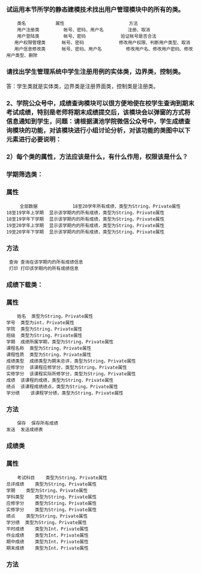### 试运用本节所学的静态建模技术找出用户管理模块中的所有的类。
        类名	         属性            	           方法
        用户注册类         帐号、密码、用户名	        注册、取消
        用户登陆类         帐号、密码	            验证帐号是否合法
       用户权限管理类	    帐号、密码	          修改用户权限、判断用户类型、取消
       用户信息修改类	    帐号、密码、用户名	      修改用户名、修改用户密码、修改用户类型、删除

### 请找出学生管理系统中学生注册用例的实体类，边界类，控制类。
答：学生类就是实体类，边界类是注册界面类，控制类是注册类。


### 2、学院公众号中，成绩查询模块可以很方便地使在校学生查询到期末考试成绩，特别是老师将期末成绩提交后，该模块会以弹窗的方式将信息通知到学生，问题：请根据滇池学院微信公众号中，学生成绩查询模块的功能，对该模块进行小组讨论分析，对该功能的类图中以下元素进行必要说明：
### 2）每个类的属性，方法应该是什么，有什么作用，权限该是什么？
### 学期筛选类：
### 属性	
         全部数据	          18至20学年所有成绩，类型为String，Private属性
	18至19学年上学期	显示该学期内的所有成绩，类型为String，Private属性
	18至19学年下学期	显示该学期内的所有成绩，类型为String，Private属性
	19至20学年上学期	显示该学期内的所有成绩，类型为String，Private属性
	19至20学年下学期	显示该学期内的所有成绩，类型为String，Private属性
### 方法	
     查询	查询在该学期内的所有成绩信息
     打印	打印该学期内的所有成绩信息
     
### 成绩下载类：
### 属性	
        姓名	类型为String，Private属性
	学号	类型为int，Private属性
	学院	类型为String，Private属性
	班级	类型为String，Private属性
	学期	成绩所属学期，类型为String，Private属性
	课程名称  类型为String，Private属性
	课程性质  类型为String，Private属性
	成绩类型  成绩类型为期末总评，类型为String，Private属性
	应修学分  该课程应修学分，类型为String，Private属性
	实修学分  该课程实际所修学分，类型为String，Private属性
	成绩	该课程的成绩，类型为String，Private属性
	绩点	该课程成绩绩点，类型为String，Private属性
	学分绩    该课程学分绩，类型为String，Private属性
### 方法	
        保存	保存所有成绩
	发送	发送成绩表

### 成绩类
### 属性	
        考试科目	类型为String，Private属性
	总评成绩	类型为String，Private属性
	学期	  类型为String，Private属性
	学科类型	类型为String，Private属性
	应修学分	类型为String，Private属性
	实修学分	类型为String，Private属性
	绩点	  类型为String，Private属性
	学分绩	 类型为String，Private属性
	平时成绩	类型为Int，Private属性
	作业成绩	类型为Int，Private属性
	期中成绩	类型为Int，Private属性
	期末成绩	类型为Int，Private属性
### 方法
